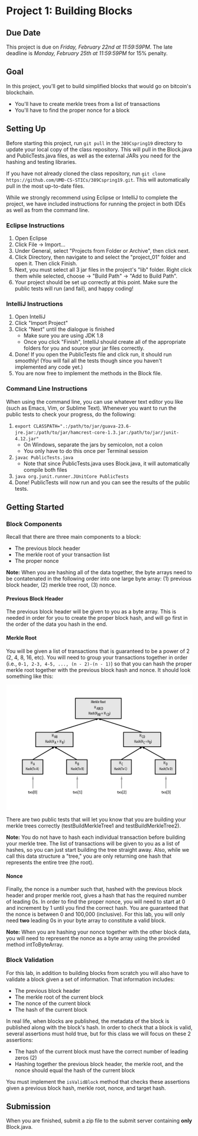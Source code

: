 # Project 1: Building Blocks
 
## Due Date

This project is due on *Friday, February 22nd at 11:59:59PM*. The late deadline is *Monday, February 25th at 11:59:59PM* for 15% penalty.

## Goal

In this project, you'll get to build simplified blocks that would go on bitcoin's blockchain.
- You'll have to create merkle trees from a list of transactions
- You'll have to find the proper nonce for a block

## Setting Up

Before starting this project, run `git pull` in the `389Cspring19` directory to update your local copy of the class repository. This will pull in the Block.java and PublicTests.java files, as well as the external JARs you need for the hashing and testing libraries.  

If you have not already cloned the class repository, run `git clone https://github.com/UMD-CS-STICs/389Cspring19.git`. This will automatically pull in the most up-to-date files.

While we strongly recommend using Eclipse or IntelliJ to complete the project, we have included instructions for running the project in both IDEs as well as from the command line.

### Eclipse Instructions

1. Open Eclipse
2. Click File -> Import...
3. Under General, select "Projects from Folder or Archive", then click next.
4. Click Directory, then navigate to and select the "project_01" folder and open it. Then click Finish.
5. Next, you must select all 3 jar files in the project's "lib" folder. Right click them while selected, choose -> "Build Path" -> "Add to Build Path".
6. Your project should be set up correctly at this point. Make sure the public tests will run (and fail), and happy coding!

### IntelliJ Instructions

1. Open IntelliJ
2. Click "Import Project"
3. Click "Next" until the dialogue is finished
   * Make sure you are using JDK 1.8
   * Once you click "Finish", IntelliJ should create all of the appropriate folders for you and source your jar files correctly.
4. Done! If you open the PublicTests file and click run, it should run smoothly! (You will fail all the tests though since you haven't implemented any code yet.)
5. You are now free to implement the methods in the Block file.

### Command Line Instructions

When using the command line, you can use whatever text editor you like (such as Emacs, Vim, or Sublime Text). Whenever you want to run the public tests to check your progress, do the following:
1. `export CLASSPATH=".:/path/to/jar/guava-23.6-jre.jar:/path/to/jar/hamcrest-core-1.3.jar:/path/to/jar/junit-4.12.jar"`
   * On Windows, separate the jars by semicolon, not a colon
   * You only have to do this once per Terminal session
2. `javac PublicTests.java`
   * Note that since PublicTests.java uses Block.java, it will automatically compile both files
3. `java org.junit.runner.JUnitCore PublicTests`
4. Done! PublicTests will now run and you can see the results of the public tests.

## Getting Started

### Block Components

Recall that there are three main components to a block:
- The previous block header
- The merkle root of your transaction list
- The proper nonce

**Note:** When you are hashing all of the data together, the byte arrays need to be contatenated in the following order into one large byte array: (1) previous block header, (2) merkle tree root, (3) nonce. 

#### Previous Block Header

The previous block header will be given to you as a byte array. This is needed in order for you to create the proper block hash, and will go first in the order of the data you hash in the end.

#### Merkle Root

You will be given a list of transactions that is guaranteed to be a power of 2 (2, 4, 8, 16, etc). You will need to group your transactions together in order (i.e., `0-1, 2-3, 4-5, ..., (n - 2)-(n - 1)`) so that you can hash the proper merkle root together with the previous block hash and nonce. It should look something like this:

![merkle tree](images/merkle_tree.png)

There are two public tests that will let you know that you are building your merkle trees correctly (testBuildMerkleTree1 and testBuildMerkleTree2).

**Note:** You do not have to hash each individual transaction before building your merkle tree. The list of transactions will be given to you as a list of hashes, so you can just start building the tree straight away. Also, while we call this data structure a "tree," you are only returning one hash that represents the entire tree (the root).

#### Nonce

Finally, the nonce is a number such that, hashed with the previous block header and proper merkle root, gives a hash that has the required number of leading 0s. In order to find the proper nonce, you will need to start at 0 and increment by 1 until you find the correct hash. You are guaranteed that the nonce is between 0 and 100,000 (inclusive). For this lab, you will only need **two** leading 0s in your byte array to constitute a valid block. 

**Note:** When you are hashing your nonce together with the other block data, you will need to represent the nonce as a byte array using the provided method intToByteArray.

### Block Validation

For this lab, in addition to building blocks from scratch you will also have to validate a block given a set of information. That information includes:
- The previous block header
- The merkle root of the current block
- The nonce of the current block
- The hash of the current block

In real life, when blocks are published, the metadata of the block is published along with the block's hash. In order to check that a block is valid, several assertions must hold true, but for this class we will focus on these 2 assertions:
- The hash of the current block must have the correct number of leading zeros (2)
- Hashing together the previous block header, the merkle root, and the nonce should equal the hash of the current block

You must implement the `isValidBlock` method that checks these assertions given a previous block hash, merkle root, nonce, and target hash.

## Submission

When you are finished, submit a zip file to the submit server containing **only** Block.java.
